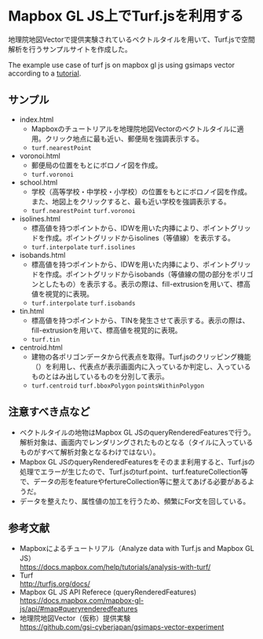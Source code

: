 # Mapbox GL JS上でTurf.jsを利用する
地理院地図Vectorで提供実験されているベクトルタイルを用いて、Turf.jsで空間解析を行うサンプルサイトを作成した。

The example use case of turf js on mapbox gl js using gsimaps vector according to a [tutorial](https://docs.mapbox.com/help/tutorials/analysis-with-turf/).

## サンプル
* index.html
  - Mapboxのチュートリアルを地理院地図Vectorのベクトルタイルに適用。クリック地点に最も近い、郵便局を強調表示する。
  - `turf.nearestPoint`
* voronoi.html
  - 郵便局の位置をもとにボロノイ図を作成。
  - `turf.voronoi`
* school.html
  - 学校（高等学校・中学校・小学校）の位置をもとにボロノイ図を作成。また、地図上をクリックすると、最も近い学校を強調表示する。
  - `turf.nearestPoint` `turf.voronoi`
* isolines.html
  - 標高値を持つポイントから、IDWを用いた内挿により、ポイントグリッドを作成。ポイントグリッドからisolines（等値線）を表示する。
  - `turf.interpolate` `turf.isolines`
* isobands.html
  - 標高値を持つポイントから、IDWを用いた内挿により、ポイントグリッドを作成。ポイントグリッドからisobands（等値線の間の部分をポリゴンとしたもの）を表示する。表示の際は、fill-extrusionを用いて、標高値を視覚的に表現。
  - `turf.interpolate` `turf.isobands` 
* tin.html
  - 標高値を持つポイントから、TINを発生させて表示する。表示の際は、fill-extrusionを用いて、標高値を視覚的に表現。
  - `turf.tin`
* centroid.html
  - 建物の各ポリゴンデータから代表点を取得。Turf.jsのクリッピング機能（）を利用し、代表点が表示画面内に入っているか判定し、入っているものとはみ出しているものを分別して表示。
  - `turf.centroid` `turf.bboxPolygon` `pointsWithinPolygon`

## 注意すべき点など
* ベクトルタイルの地物はMapbox GL JSのqueryRenderedFeaturesで行う。解析対象は、画面内でレンダリングされたものとなる（タイルに入っているものがすべて解析対象となるわけではない）。
* Mapbox GL JSのqueryRenderedFeaturesをそのまま利用すると、Turf.jsの処理でエラーが生じたので、Turf.jsのturf.point、turf.featureCollection等で、データの形をfeatureやfertureCollection等に整えてあげる必要があるようだ。
* データを整えたり、属性値の加工を行うため、頻繁にFor文を回している。

## 参考文献
* Mapboxによるチュートリアル（Analyze data with Turf.js and Mapbox GL JS） <br> https://docs.mapbox.com/help/tutorials/analysis-with-turf/
* Turf <br> http://turfjs.org/docs/
* Mapbox GL JS API Referece (queryRenderedFeatures) <br> https://docs.mapbox.com/mapbox-gl-js/api/#map#queryrenderedfeatures
* 地理院地図Vector（仮称）提供実験 <br> https://github.com/gsi-cyberjapan/gsimaps-vector-experiment
